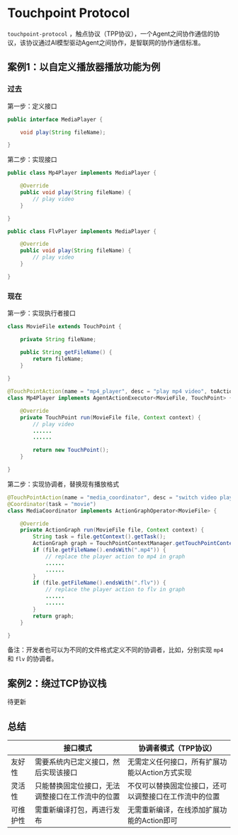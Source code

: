 # Touchpoint Protocol

`touchpoint-protocol` ，触点协议（TPP协议），一个Agent之间协作通信的协议，该协议通过AI模型驱动Agent之间协作，是智联网的协作通信标准。

## 案例1：以自定义播放器播放功能为例

### 过去

第一步：定义接口
```java
public interface MediaPlayer {

    void play(String fileName);

}
```

第二步：实现接口
```java
public class Mp4Player implements MediaPlayer {

    @Override
    public void play(String fileName) {
        // play video
    }

}
```

```java
public class FlvPlayer implements MediaPlayer {

    @Override
    public void play(String fileName) {
        // play video
    }

}
```
### 现在

第一步：实现执行者接口

```java
class MovieFile extends TouchPoint {

    private String fileName;

    public String getFileName() {
        return fileName;
    }
    
}

@TouchPointAction(name = "mp4_player", desc = "play mp4 video", toActions = {"movie[]"})
class Mp4Player implements AgentActionExecutor<MovieFile, TouchPoint> {

    @Override
    private TouchPoint run(MovieFile file, Context context) {
        // play video
        ......
        ......

        return new TouchPoint();
    }

}
```

第二步：实现协调者，替换现有播放格式
```java
@TouchPointAction(name = "media_coordinator", desc = "switch video player", toActions = {"movie[]"})
@Coordinator(task = "movie")
class MediaCoordinator implements ActionGraphOperator<MovieFile> {

    @Override
    private ActionGraph run(MovieFile file, Context context) {
        String task = file.getContext().getTask();
        ActionGraph graph = TouchPointContextManager.getTouchPointContext(task).getActionGraph(); // graph为当前任务的行为关系图
        if (file.getFileName().endsWith(".mp4")) {
            // replace the player action to mp4 in graph
            ......
            ......
        }
        if (file.getFileName().endsWith(".flv")) {
            // replace the player action to flv in graph
            ......
            ......
        }
        return graph;
    }

}
```
备注：开发者也可以为不同的文件格式定义不同的协调者，比如，分别实现 `mp4` 和 `flv` 的协调者。

## 案例2：绕过TCP协议栈

待更新

## 总结
|      | 接口模式                     | 协调者模式（TPP协议）                |
|------|--------------------------|-----------------------------|
| 友好性  | 需要系统内已定义接口，然后实现该接口               | 无需定义任何接口，所有扩展功能以Action方式实现  |
| 灵活性  | 只能替换固定位接口，无法调整接口在工作流中的位置 | 不仅可以替换固定位接口，还可以调整接口在工作流中的位置 |
| 可维护性 | 需重新编译打包，再进行发布            | 无需重新编译，在线添加扩展功能的Action即可    |

